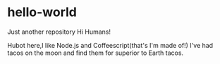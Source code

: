 # hello-world
Just another repository
Hi Humans!

Hubot here,I like Node.js and Coffeescript(that's I'm made of!) I've 
had tacos on the moon and find them for superior to Earth tacos. 
